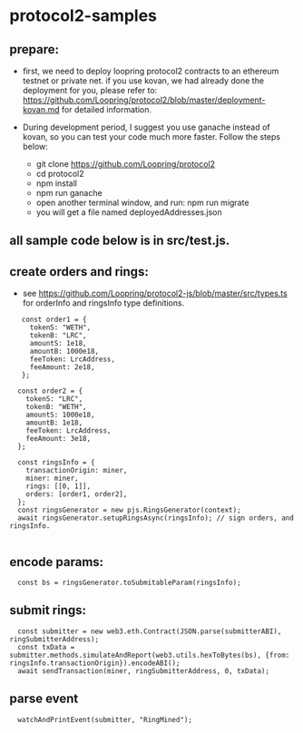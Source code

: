 # protocol2-samples

## prepare:
* first, we need to deploy loopring protocol2 contracts to an ethereum testnet or private net.
  if you use kovan, we had already done the deployment for you, please refer to: 
  https://github.com/Loopring/protocol2/blob/master/deployment-kovan.md for detailed information.
  
* During development period, I suggest you use ganache instead of kovan, so you can test your code much
  more faster. Follow the steps below:
  * git clone https://github.com/Loopring/protocol2
  * cd protocol2
  * npm install
  * npm run ganache
  * open another terminal window, and run: npm run migrate
  * you will get a file named deployedAddresses.json

## all sample code below is in src/test.js.

## create orders and rings:
* see https://github.com/Loopring/protocol2-js/blob/master/src/types.ts for orderInfo and ringsInfo type definitions.
~~~
   const order1 = {
     tokenS: "WETH",
     tokenB: "LRC",
     amountS: 1e18,
     amountB: 1000e18,
     feeToken: LrcAddress,
     feeAmount: 2e18,
   };
   
  const order2 = {
    tokenS: "LRC",
    tokenB: "WETH",
    amountS: 1000e18,
    amountB: 1e18,
    feeToken: LrcAddress,
    feeAmount: 3e18,
  };

  const ringsInfo = {
    transactionOrigin: miner,
    miner: miner,
    rings: [[0, 1]],
    orders: [order1, order2],
  };
  const ringsGenerator = new pjs.RingsGenerator(context);
  await ringsGenerator.setupRingsAsync(ringsInfo); // sign orders, and ringsInfo.
   
~~~

## encode params:
~~~
  const bs = ringsGenerator.toSubmitableParam(ringsInfo);
~~~

## submit rings:
~~~
  const submitter = new web3.eth.Contract(JSON.parse(submitterABI), ringSubmitterAddress);
  const txData = submitter.methods.simulateAndReport(web3.utils.hexToBytes(bs), {from: ringsInfo.transactionOrigin}).encodeABI();  
  await sendTransaction(miner, ringSubmitterAddress, 0, txData);
~~~

## parse event
~~~
  watchAndPrintEvent(submitter, "RingMined");
~~~

